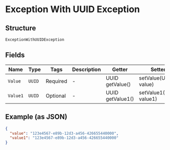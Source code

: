 
# Exception With UUID Exception

## Structure

`ExceptionWithUUIDException`

## Fields

| Name | Type | Tags | Description | Getter | Setter |
|  --- | --- | --- | --- | --- | --- |
| `Value` | `UUID` | Required | - | UUID getValue() | setValue(UUID value) |
| `Value1` | `UUID` | Optional | - | UUID getValue1() | setValue1(UUID value1) |

## Example (as JSON)

```json
{
  "value": "123e4567-e89b-12d3-a456-426655440000",
  "value1": "123e4567-e89b-12d3-a456-426655440000"
}
```

